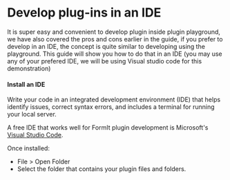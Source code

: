 # Develop plug-ins in an IDE

It is super easy and convenient to develop plugin inside plugin playground, we have also covered the pros and cons earlier in the guide, if you prefer to develop in an IDE, the concept is quite similar to developing using the playground. This guide will show you how to do that in an IDE (you may use any of your prefered IDE, we will be using Visual studio code for this demonstration)

#### Install an IDE

Write your code in an integrated development environment (IDE) that helps identify issues, correct syntax errors, and includes a terminal for running your local server.

A free IDE that works well for FormIt plugin development is Microsoft's [Visual Studio Code](https://code.visualstudio.com/Download).

Once installed:

* File > Open Folder
* Select the folder that contains your plugin files and folders.
